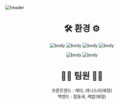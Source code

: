 ![header](https://capsule-render.vercel.app/api?type=slice&color=1D1C1A&height=300&text=NULL&fontColor=FAF8F6&fontAlign=70&rotate=20&fontAlignY=-20&desc=with%20undefined&descAlign=70&descAlignY=-6&fontSize=101&descSize=20)

<div align="center">

# 🛠 환경 ⚙️

![body](https://img.shields.io/badge/HTML5-E34F26?style=flat-square&logo=HTML5&logoColor=white) ![body](https://img.shields.io/badge/CSS3-1572B6?style=flat-square&logo=CSS3&logoColor=white) ![body](https://img.shields.io/badge/TypeScript-3178C6?style=flat-square&logo=TypeScript&logoColor=white) ![body](https://img.shields.io/badge/React-61dafb?style=flat-square&logo=React&logoColor=white)

![body](https://img.shields.io/badge/Python-3766AB?style=flat-square&logo=Python&logoColor=white) ![body](https://img.shields.io/badge/MongoDB-47A248?style=flat-square&logo=MongoDB&logoColor=white)

# 🧑‍💻 팀원 👩‍💻
프론트엔드 : 제타, 데니스리(예정)   
백엔드 : 졉동새, 케밥(예정)    
</div>